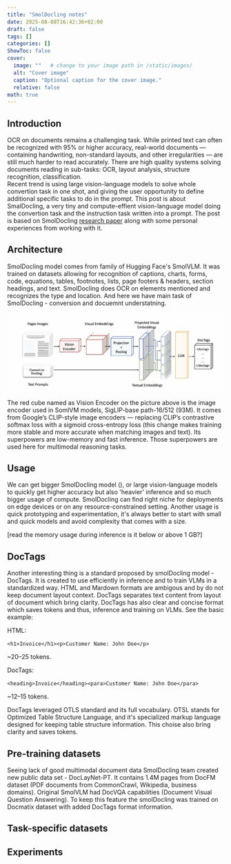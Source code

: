 ```yaml
---
title: "SmolDocling notes"
date: 2025-08-08T16:42:36+02:00
draft: false
tags: []
categories: []
ShowToc: false
cover:
  image: ""   # change to your image path in /static/images/
  alt: "Cover image"
  caption: "Optional caption for the cover image."
  relative: false
math: true
---
```


## Introduction
OCR on documents remains a challenging task. While printed text can often be recognized with 95% or higher accuracy, real-world documents — containing handwriting, non-standard layouts, and other irregularities — are still much harder to read accurately. There are high quality systems solving documents reading in sub-tasks: OCR, layout analysis, structure recognition, classification.  
Recent trend is using large vision-language models to solve whole convertion task in one shot, and giving the user opportunity to define additional specific tasks to do in the prompt. 
This post is about SmalDocling, a very tiny and compute-effient vision-language model doing the convertion task and the instruction task written into a prompt. The post is based on SmolDocling [research paper](https://arxiv.org/abs/2503.11576) along with some personal experiences from working with it.


## Architecture
SmolDocling model comes from family of Hugging Face's SmolVLM. It was trained on datasets allowing for recognition of captions, charts, forms, code, equations, tables, footnotes, lists, page footers & headers, section headings, and text. SmolDocling does OCR on elements mentioned and recognizes the type and location. And here we have main task of SmolDocling - conversion and docuemnt understatning.

<img src="/images/0001.jpg" alt="Sample" width="800">

The red cube named as Vision Encoder on the picture above is the image encoder used in SomlVM models, SigLIP-base path-16/512 (93M). It comes from Google’s CLIP-style image encoders — replacing CLIP’s contrastive softmax loss with a sigmoid cross-entropy loss (this change makes training more stable and more accurate when matching images and text). Its superpowers are low-memory and fast inference. Those superpowers are used here for multimodal reasoning tasks.  


## Usage
We can get bigger SmolDocling model (), or large vision-language models to quickly get higher accuracy but also 'heavier' inference and so much bigger usage of compute. 
SmolDocling can find right niche for deployments on edge devices or on any resource-constrained setting. Another usage is quick prototyping and  experimentation, it's always better to start with small and quick models and avoid complexity that comes with a size.  

[read the memory usage during inference is it below or above 1 GB?]

## DocTags
Another interesting thing is a standard proposed by smolDocling model - DocTags. It is created to use efficiently in inference and to train VLMs in a standardized way. HTML and Mardown formats are ambigous and by do not keep document layout context. DocTags separates text content from layout of document which bring clarity. DocTags has also clear and concise format which saves tokens and thus, inference and training on VLMs. See the basic example: 


HTML:
```
<h1>Invoice</h1><p>Customer Name: John Doe</p>
```
~20–25 tokens.



DocTags:
```
<heading>Invoice</heading><para>Customer Name: John Doe</para>
```
~12–15 tokens.



DocTags leveraged OTLS standard and its full vocabulary. OTSL stands for Optimized Table Structure Language, and it's specialized markup language designed for keeping table structure information. This choise also bring clarity and saves tokens.



## Pre-training datasets
Seeing lack of good multimodal document data SmolDocling team created new public data set - DocLayNet-PT. It contains 1.4M pages from DocFM dataset (PDF documents from CommonCrawl, Wikipedia, business domains).
Original SmolVLM had DocVQA capabilities (Document Visual Question Answering). To keep this feature the smolDocling was trained on Docmatix dataset with added DocTags format information. 



## Task-specific datasets

## Experiments
